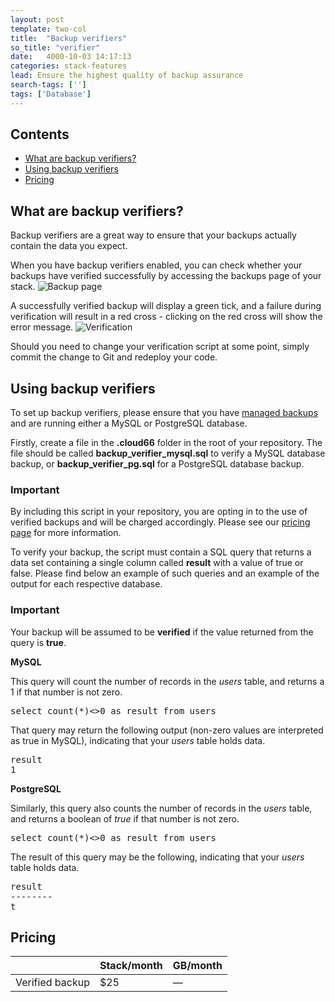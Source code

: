 ```yaml
---
layout: post
template: two-col
title:  "Backup verifiers"
so_title: "verifier"
date:   4000-10-03 14:17:13
categories: stack-features
lead: Ensure the highest quality of backup assurance
search-tags: ['']
tags: ['Database']
---
```


<h2>Contents</h2>
<ul class="page-toc">
	<li>
		<a href="#what">What are backup verifiers?</a>
	</li>
	<li>
		<a href="#usage">Using backup verifiers</a>
	</li>
	<li>
		<a href="#pricing">Pricing</a>
	</li>
</ul>

<h2 id="what">What are backup verifiers?</h2>

Backup verifiers are a great way to ensure that your backups actually contain the data you expect.

When you have backup verifiers enabled, you can check whether your backups have verified successfully by accessing the backups page
of your stack.
![Backup page](http://cdn.cloud66.com/images/help/addin_psql_backup.png)

A successfully verified backup will display a green tick, and a failure during verification will result in a red cross - clicking on the red cross will show the error message.
![Verification](http://cdn.cloud66.com/images/help/addin_psql_backups.png)

Should you need to change your verification script at some point, simply commit the change to Git and redeploy your code.

<h2 id="usage">Using backup verifiers</h2>

To set up backup verifiers, please ensure that you have [managed backups](/add-ins/backups.html) and are running either a MySQL or PostgreSQL database.

Firstly, create a file in the **.cloud66** folder in the root of your repository. The file should be called **backup&#95;verifier&#95;mysql.sql** to verify a MySQL database backup, or **backup&#95;verifier&#95;pg.sql** for a PostgreSQL database backup.

<div class="notice notice-standalone">
		<h3>Important</h3>
		<p>By including this script in your repository, you are opting in to the use of verified backups and will be charged accordingly. Please see our <a href="http://cloud66.com/pricing" target="_blank">pricing page</a> for more information.</p>
</div>

To verify your backup, the script must contain a SQL query that returns a data set containing a single column called **result** with a value of true or false. Please find below an example of such queries and an example of the output for each respective database.

<div class="notice notice-standalone">
		<h3>Important</h3>
		<p>Your backup will be assumed to be <b>verified</b> if the value returned from the query is <b>true</b>.</p>
</div>

**MySQL**

This query will count the number of records in the *users* table, and returns a 1 if that number is not zero.
<pre class='terminal-commands'>
select count(*)<>0 as result from users
</pre>

That query may return the following output (non-zero values are interpreted as true in MySQL), indicating that your *users* table holds data.
<pre class='terminal-commands'>
result
1
</pre>

**PostgreSQL**

Similarly, this query also counts the number of records in the *users* table, and returns a boolean of _true_ if that number is not zero.
<pre class='terminal-commands'>
select count(*)<>0 as result from users
</pre>

The result of this query may be the following, indicating that your *users* table holds data.

<pre class="terminal-commands">
result
--------
t
</pre>

<h2 id="pricing">Pricing</h2>

<table class='table table-bordered table-striped table-small'>
    <thead>
        <tr>
            <th align="center"></th>
            <th align="center">Stack/month</th>
            <th align="center">GB/month</th>
        </tr>
    </thead>
    <tbody>
        <tr>
            <td>Verified backup</td>
            <td>$25</td>
            <td>&mdash;</td>
        </tr>
    </tbody>
</table>